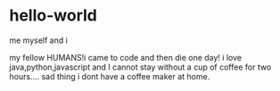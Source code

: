 # hello-world
me myself and i

my fellow HUMANS!i came to code and then die one day!
i love java,python,javascript and  I cannot stay without a cup of coffee for two hours....
sad thing i dont have a coffee maker at home.


